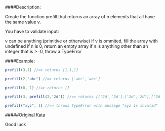 ####Description:

Create the function prefill that returns an array of n elements that all have the same value v.

You have to validate input:

v can be anything (primitive or otherwise)
if v is ommited, fill the array with undefined
if n is 0, return an empty array
if n is anything other than an integer that is >=0, throw a TypeError

####Example:

```js
prefill(3,1) //=> returns [1,1,1]

prefill(2,"abc") //=> returns ['abc','abc']

prefill(0, 1) //=> returns []

prefill(3, prefill(2,'2d')) //=> returns [['2d','2d'],['2d','2d'],['2d','2d']]

prefill("xyz", 1) //=> throws TypeError with message "xyz is invalid"
```

#####[Original Kata](http://www.codewars.com/kata/prefill-an-array)

Good luck
